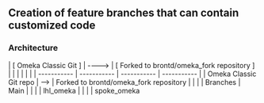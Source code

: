 
## Creation of feature branches that can contain customized code 


### Architecture

| [ Omeka Classic Git ] | ----> | [ Forked to brontd/omeka_fork repository ] |
|                        |                                                   |             |             | 
| -----------            |                                                    ----------- | ----------- | ----------- |
| Omeka Classic Git repo |                                                    -->    | Forked to brontd/omeka_fork repository |
|                        |                                                           | Branches |  Main
|                        |                                                           |          |  lhl_omeka
|                        |                                                           |          |  spoke_omeka
